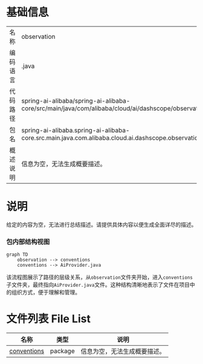# 基础信息

|      |      |
|------|------|
| 名称 | observation |
| 编码语言 | .java |
| 代码路径 | spring-ai-alibaba/spring-ai-alibaba-core/src/main/java/com/alibaba/cloud/ai/dashscope/observation |
| 包名 | spring-ai-alibaba.spring-ai-alibaba-core.src.main.java.com.alibaba.cloud.ai.dashscope.observation |
| 概述说明 | 信息为空，无法生成概要描述。 |

# 说明

给定的内容为空，无法进行总结描述。请提供具体内容以便生成全面详尽的描述。


### 包内部结构视图

```mermaid
graph TD
    observation --> conventions
    conventions --> AiProvider.java
```

该流程图展示了路径的层级关系，从`observation`文件夹开始，进入`conventions`子文件夹，最终指向`AiProvider.java`文件。这种结构清晰地表示了文件在项目中的组织方式，便于理解和管理。

# 文件列表 File List

| 名称   | 类型  | 说明 |
|-------|------|-------------|
| [conventions](conventions/_module.md) | package | 信息为空，无法生成概要描述。 |


